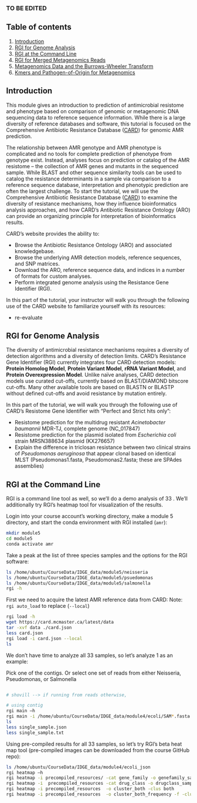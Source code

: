 ### TO BE EDITED

## Table of contents
1. [Introduction](#intro)
2. [RGI for Genome Analysis](#rgi)
3. [RGI at the Command Line](#rgicommand)
4. [RGI for Merged Metagenomics Reads](#rgimerged)
5. [Metagenomics Data and the Burrows-Wheeler Transform](#bwt)
6. [Kmers and Pathogen-of-Origin for Metagenomics](#pathID)

<a name="intro"></a>
## Introduction

This module gives an introduction to prediction of antimicrobial resistome and phenotype based on comparison of genomic or metagenomic DNA sequencing data to reference sequence information. While there is a large diversity of reference databases and software, this tutorial is focused on the Comprehensive Antibiotic Resistance Database ([CARD](http://card.mcmaster.ca)) for genomic AMR prediction.

The relationship between AMR genotype and AMR phenotype is complicated and no tools for complete prediction of phenotype from genotype exist. Instead, analyses focus on prediction or catalog of the AMR resistome – the collection of AMR genes and mutants in the sequenced sample. While BLAST and other sequence similarity tools can be used to catalog the resistance determinants in a sample via comparison to a reference sequence database, interpretation and phenotypic prediction are often the largest challenge. To start the tutorial, we will use the Comprehensive Antibiotic Resistance Database ([CARD](http://card.mcmaster.ca)) to examine the diversity of resistance mechanisms, how they influence bioinformatics analysis approaches, and how CARD’s Antibiotic Resistance Ontology (ARO) can provide an organizing principle for interpretation of bioinformatics results.

CARD’s website provides the ability to: 

* Browse the Antibiotic Resistance Ontology (ARO) and associated knowledgebase.
* Browse the underlying AMR detection models, reference sequences, and SNP matrices.
* Download the ARO, reference sequence data, and indices in a number of formats for custom analyses.
* Perform integrated genome analysis using the Resistance Gene Identifier (RGI).

In this part of the tutorial, your instructor will walk you through the following use of the CARD website to familiarize yourself with its resources:

* re-evaluate

<a name="#rgi"></a>
## RGI for Genome Analysis

The diversity of antimicrobial resistance mechanisms requires a diversity of detection algorithms and a diversity of detection limits. CARD’s Resistance Gene Identifier (RGI) currently integrates four CARD detection models: **Protein Homolog Model**, **Protein Variant Model**, **rRNA Variant Model**, and **Protein Overexpression Model**. Unlike naïve analyses, CARD detection models use curated cut-offs, currently based on BLAST/DIAMOND bitscore cut-offs. Many other available tools are based on BLASTN or BLASTP without defined cut-offs and avoid resistance by mutation entirely. 

In this part of the tutorial, we will walk you through the following use of CARD’s Resistome Gene Identifier with “Perfect and Strict hits only”:

* Resistome prediction for the multidrug resistant *Acinetobacter baumannii* MDR-TJ, complete genome (NC_017847)
* Resistome prediction for the plasmid isolated from *Escherichia coli* strain MRSN388634 plasmid (KX276657)
* Explain the difference in triclosan resistance between two clinical strains of *Pseudomonas aeruginosa* that appear clonal based on identical MLST (Pseudomonas1.fasta, Pseudomonas2.fasta; these are SPAdes assemblies)
 
<a name="rgicommand"></a>
## RGI at the Command Line

RGI is a command line tool as well, so we’ll do a demo analysis of 33 . We’ll additionally try RGI’s heatmap tool for visualization of the results.

Login into your course account’s working directory, make a module 5 directory, and start the conda environment with RGI installed (`amr`):

```bash
mkdir module5
cd module5
conda activate amr
```

Take a peak at the list of three species samples and the options for the RGI software:

```bash
ls /home/ubuntu/CourseData/IDGE_data/module5/neisseria
ls /home/ubuntu/CourseData/IDGE_data/module5/psuedomonas
ls /home/ubuntu/CourseData/IDGE_data/module5/salmonella
rgi -h
```

First we need to acquire the latest AMR reference data from CARD:
Note: `rgi auto_load` to replace (`--local`)

```bash
rgi load -h
wget https://card.mcmaster.ca/latest/data
tar -xvf data ./card.json
less card.json
rgi load -i card.json --local
ls
```

We don’t have time to analyze all 33 samples, so let’s analyze 1 as an example:

Pick one of the contigs. Or select one set of reads from either Neisseria, Pseudomonas, or Salmonella

```bash

# shovill --> if running from reads otherwise,

# using contig
rgi main –h
rgi main -i /home/ubuntu/CourseData/IDGE_data/module4/ecoli/SAM*.fasta -o single_sample -t contig -a BLAST -n 4 --local --clean
ls
less single_sample.json
less single_sample.txt
```

Using pre-compiled results for all 33 samples, so let’s try RGI’s beta heat map tool (pre-compiled images can be downloaded from the course GitHub repo):

```bash
ls /home/ubuntu/CourseData/IDGE_data/module4/ecoli_json
rgi heatmap –h
rgi heatmap -i precompiled_resources/ -cat gene_family -o genefamily_samples -clus samples
rgi heatmap -i  precompiled_resources -cat drug_class -o drugclass_samples -clus samples
rgi heatmap -i precompiled_resources  -o cluster_both -clus both
rgi heatmap -i precompiled_resources  -o cluster_both_frequency -f -clus bothls
```
